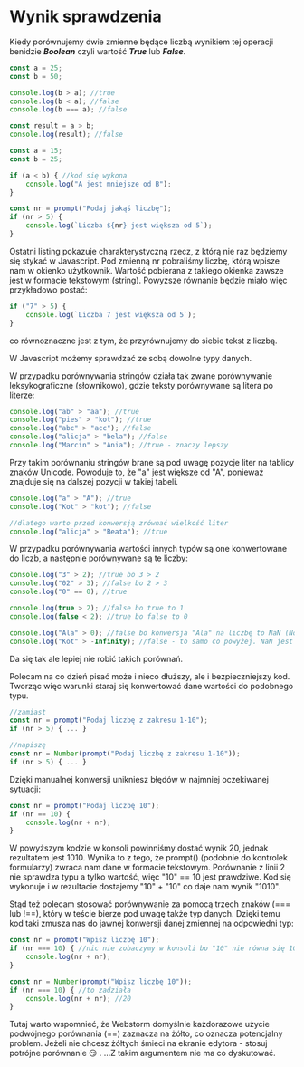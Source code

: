 # Wynik sprawdzenia

Kiedy porównujemy dwie zmienne będące liczbą wynikiem tej operacji benidzie ***Boolean*** czyli wartość ***True*** lub ***False***.

```js
const a = 25;
const b = 50;

console.log(b > a); //true
console.log(b < a); //false
console.log(b === a); //false
```

```js
const result = a > b;
console.log(result); //false
```

```js
const a = 15;
const b = 25;

if (a < b) { //kod się wykona
    console.log("A jest mniejsze od B");
}
```

```js
const nr = prompt("Podaj jakąś liczbę");
if (nr > 5) {
    console.log(`Liczba ${nr} jest większa od 5`);
}
```

Ostatni listing pokazuje charakterystyczną rzecz, z którą nie raz będziemy się stykać w Javascript. Pod zmienną nr pobraliśmy liczbę, którą wpisze nam w okienko użytkownik. Wartość pobierana z takiego okienka zawsze jest w formacie tekstowym (string). Powyższe równanie będzie miało więc przykładowo postać:

```js
if ("7" > 5) {
    console.log(`Liczba 7 jest większa od 5`);
}
```

co równoznaczne jest z tym, że przyrównujemy do siebie tekst z liczbą.

W Javascript możemy sprawdzać ze sobą dowolne typy danych.

W przypadku porównywania stringów działa tak zwane porównywanie leksykograficzne (słownikowo), gdzie teksty porównywane są litera po literze:

```js
console.log("ab" > "aa"); //true
console.log("pies" > "kot"); //true
console.log("abc" > "acc"); //false
console.log("alicja" > "bela"); //false
console.log("Marcin" > "Ania"); //true - znaczy lepszy
```

Przy takim porównaniu stringów brane są pod uwagę pozycje liter na tablicy znaków Unicode. Powoduje to, że "a" jest większe od "A", ponieważ znajduje się na dalszej pozycji w takiej tabeli.

```js
console.log("a" > "A"); //true
console.log("Kot" > "kot"); //false

//dlatego warto przed konwersją zrównać wielkość liter
console.log("alicja" > "Beata"); //true
```

W przypadku porównywania wartości innych typów są one konwertowane do liczb, a następnie porównywane są te liczby:

```js
console.log("3" > 2); //true bo 3 > 2
console.log("02" > 3); //false bo 2 > 3
console.log("0" == 0); //true

console.log(true > 2); //false bo true to 1
console.log(false < 2); //true bo false to 0

console.log("Ala" > 0); //false bo konwersja "Ala" na liczbę to NaN (NonANumber), a NaN jest mniejsze od każdej liczby
console.log("Kot" > -Infinity); //false - to samo co powyżej. NaN jest mniejsze od każdej liczby
```

Da się tak ale lepiej nie robić takich porównań.

Polecam na co dzień pisać może i nieco dłuższy, ale i bezpieczniejszy kod. Tworząc więc warunki staraj się konwertować dane wartości do podobnego typu.

```js
//zamiast
const nr = prompt("Podaj liczbę z zakresu 1-10");
if (nr > 5) { ... }

//napiszę
const nr = Number(prompt("Podaj liczbę z zakresu 1-10"));
if (nr > 5) { ... }
```

Dzięki manualnej konwersji unikniesz błędów w najmniej oczekiwanej sytuacji:

```js
const nr = prompt("Podaj liczbę 10");
if (nr == 10) {
    console.log(nr + nr);
}
```

W powyższym kodzie w konsoli powinniśmy dostać wynik 20, jednak rezultatem jest 1010. Wynika to z tego, że prompt() (podobnie do kontrolek formularzy) zwraca nam dane w formacie tekstowym. Porównanie z linii 2 nie sprawdza typu a tylko wartość, więc "10" == 10 jest prawdziwe. Kod się wykonuje i w rezultacie dostajemy "10" + "10" co daje nam wynik "1010".

Stąd też polecam stosować porównywanie za pomocą trzech znaków (=== lub !==), który w teście bierze pod uwagę także typ danych. Dzięki temu kod taki zmusza nas do jawnej konwersji danej zmiennej na odpowiedni typ:

```js
const nr = prompt("Wpisz liczbę 10");
if (nr === 10) { //nic nie zobaczymy w konsoli bo "10" nie równa się 10
    console.log(nr + nr);
}
```

```js
const nr = Number(prompt("Wpisz liczbę 10"));
if (nr === 10) { //to zadziała
    console.log(nr + nr); //20
}
```

Tutaj warto wspomnieć, że Webstorm domyślnie każdorazowe użycie podwójnego porównania (==) zaznacza na żółto, co oznacza potencjalny problem. Jeżeli nie chcesz żółtych śmieci na ekranie edytora - stosuj potrójne porównanie 😏 . ...Z takim argumentem nie ma co dyskutować.